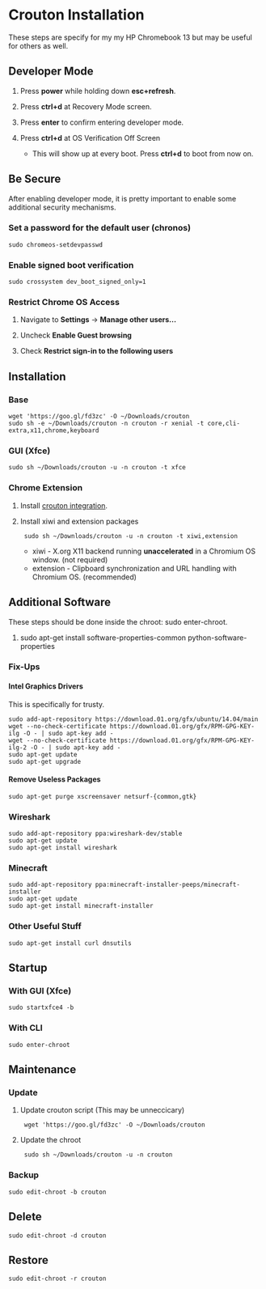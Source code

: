 # Crouton Installation

These steps are specify for my my HP Chromebook 13 but may be useful for others as well.

## Developer Mode

1. Press **power** while holding down **esc+refresh**.

1. Press **ctrl+d** at Recovery Mode screen.

1. Press **enter** to confirm entering developer mode.

1. Press **ctrl+d** at OS Verification Off Screen

    * This will show up at every boot.  Press **ctrl+d** to boot from now on.

## Be Secure

After enabling developer mode, it is pretty important to enable some additional security mechanisms.

### Set a password for the default user (chronos)

	sudo chromeos-setdevpasswd

### Enable signed boot verification

	sudo crossystem dev_boot_signed_only=1

### Restrict Chrome OS Access

1. Navigate to **Settings** -> **Manage other users...**

1. Uncheck **Enable Guest browsing**

1. Check **Restrict sign-in to the following users**

## Installation

### Base

	wget 'https://goo.gl/fd3zc' -O ~/Downloads/crouton
	sudo sh -e ~/Downloads/crouton -n crouton -r xenial -t core,cli-extra,x11,chrome,keyboard

### GUI (Xfce)

	sudo sh ~/Downloads/crouton -u -n crouton -t xfce

### Chrome Extension

1. Install [crouton integration](https://chrome.google.com/webstore/detail/crouton-integration/gcpneefbbnfalgjniomfjknbcgkbijom).

1. Install xiwi and extension packages

		sudo sh ~/Downloads/crouton -u -n crouton -t xiwi,extension

	* xiwi - X.org X11 backend running **unaccelerated** in a Chromium OS window. (not required)
	* extension - Clipboard synchronization and URL handling with Chromium OS. (recommended)

## Additional Software

These steps should be done inside the chroot: sudo enter-chroot.  

1. sudo apt-get install software-properties-common python-software-properties

### Fix-Ups

#### Intel Graphics Drivers

This is specifically for trusty.

	sudo add-apt-repository https://download.01.org/gfx/ubuntu/14.04/main
	wget --no-check-certificate https://download.01.org/gfx/RPM-GPG-KEY-ilg -O - | sudo apt-key add -
	wget --no-check-certificate https://download.01.org/gfx/RPM-GPG-KEY-ilg-2 -O - | sudo apt-key add -
	sudo apt-get update
	sudo apt-get upgrade

#### Remove Useless Packages

	sudo apt-get purge xscreensaver netsurf-{common,gtk}

### Wireshark

	sudo add-apt-repository ppa:wireshark-dev/stable
	sudo apt-get update
	sudo apt-get install wireshark

### Minecraft

	sudo add-apt-repository ppa:minecraft-installer-peeps/minecraft-installer
	sudo apt-get update
	sudo apt-get install minecraft-installer

### Other Useful Stuff

	sudo apt-get install curl dnsutils

## Startup

### With GUI (Xfce)

	sudo startxfce4 -b

### With CLI
	
	sudo enter-chroot

## Maintenance

### Update

1. Update crouton script (This may be unneccicary)

		wget 'https://goo.gl/fd3zc' -O ~/Downloads/crouton

1. Update the chroot

		sudo sh ~/Downloads/crouton -u -n crouton

### Backup

	sudo edit-chroot -b crouton

## Delete

	sudo edit-chroot -d crouton

## Restore

	sudo edit-chroot -r crouton
